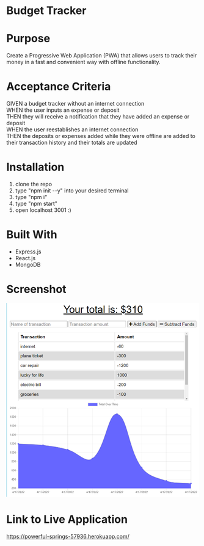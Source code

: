 # Budget Tracker

# Purpose
Create a Progressive Web Application (PWA) that allows users to track their money in a fast and convenient way with offline functionality. 

# Acceptance Criteria
GIVEN a budget tracker without an internet connection </br>
WHEN the user inputs an expense or deposit </br>
THEN they will receive a notification that they have added an expense or deposit </br>
WHEN the user reestablishes an internet connection </br>
THEN the deposits or expenses added while they were offline are added to their transaction history and their totals are updated

# Installation
1. clone the repo
2. type "npm init --y" into your desired terminal
3. type "npm i" 
4. type "npm start"
5. open localhost 3001 :)

# Built With
- Express.js
- React.js
- MongoDB

# Screenshot
![Screenshot](public/images/screenshot.PNG)

# Link to Live Application
https://powerful-springs-57936.herokuapp.com/ 
